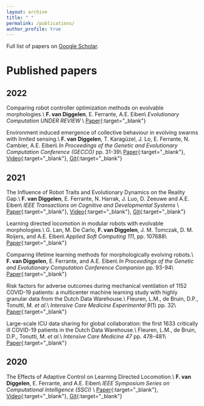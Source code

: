```yaml
---
layout: archive
title: " "
permalink: /publications/
author_profile: true
---
```


Full list of papers on <a href="https://scholar.google.com/citations?user=Xn9iFKsAAAAJ"> Google Scholar</a>.


[comment]: <> (Preprints)
[comment]: <> (======)



Published papers
======

**2022**
-

Comparing robot controller optimization methods on evolvable morphologies.\\
**F. van Diggelen**, E. Ferrante, A.E. Eiben\\
*Evolutionary Computation UNDER REVIEW* \\
[Paper](https://arxiv.org/abs/2203.03967){:target="_blank"}

Environment induced emergence of collective behaviour in evolving swarms with limited sensing.\\
**F. van Diggelen**, T. Karagüzel, J. Lo, E. Ferrante, N. Cambier, A.E. Eiben\\
*In Proceedings of the Genetic and Evolutionary Computation Conference (GECCO)* pp. 31-39\\
[Paper](https://doi.org/10.1145/3512290.3528735){:target="_blank"}, [Video](https://www.youtube.com/watch?v=yhKFvpLa9iI){:target="_blank"}, [Git](https://github.com/fudavd/EC_swarm){:target="_blank"}

2021
-
The Influence of Robot Traits and Evolutionary Dynamics on the Reality Gap.\\
**F. van Diggelen**, E. Ferrante, N. Harrak, J. Luo, D. Zeeuwe and A.E. Eiben\\
*IEEE Transactions on Cognitive and Developmental Systems* \\
[Paper](https://doi.org/10.1109/TCDS.2021.3112236){:target="_blank"}, [Video](https://www.youtube.com/watch?v=spetUQIfPdM){:target="_blank"}, [Git](https://github.com/fudavd/revolve/tree/IEEE-TCDS_2021){:target="_blank"}

Learning directed locomotion in modular robots with evolvable morphologies.\\
G. Lan, M. De Carlo, **F. van Diggelen**, J. M. Tomczak, D. M. Roijers, and A.E. Eiben\\
*Applied Soft Computing 111*, pp. 107688\\
[Paper](https://doi.org/10.1016/j.asoc.2021.107688){:target="_blank"}

Comparing lifetime learning methods for morphologically evolving robots.\\
**F. van Diggelen**, E. Ferrante, and A.E. Eiben\\
*In Proceedings of the Genetic and Evolutionary Computation Conference Companion* pp. 93-94\\
[Paper](https://doi.org/10.1145/3449726.3459530){:target="_blank"}

Risk factors for adverse outcomes during mechanical ventilation of 1152 COVID-19 patients: a multicenter machine learning study with highly granular data from the Dutch Data Warehouse.\\
Fleuren, L.M., de Bruin, D.P., Tonutti, M. _et al._\\
*Intensive Care Medicine Experimental 9*(1) pp. 32\\
[Paper](https://doi.org/10.1186/s40635-021-00397-5){:target="_blank"}

Large-scale ICU data sharing for global collaboration: the first 1633 critically ill COVID-19 patients in the Dutch Data Warehouse.\\
Fleuren, L.M., de Bruin, D.P., Tonutti, M. _et al._\\
*Intensive Care Medicine 47* pp. 478-481\\
[Paper](https://doi.org/10.1007/s00134-021-06361-x){:target="_blank"}


2020
-
The Effects of Adaptive Control on Learning Directed Locomotion.\\
**F. van Diggelen**, E. Ferrante, and A.E. Eiben\\
*IEEE Symposium Series on Computational Intelligence (SSCI)* \\
[Paper](https://doi.org/10.1109/SSCI47803.2020.9308557){:target="_blank"}, [Video](https://www.youtube.com/watch?v=TgC0gHII7mg){:target="_blank"}, [Git](https://github.com/fudavd/revolve/tree/learning){:target="_blank"}
